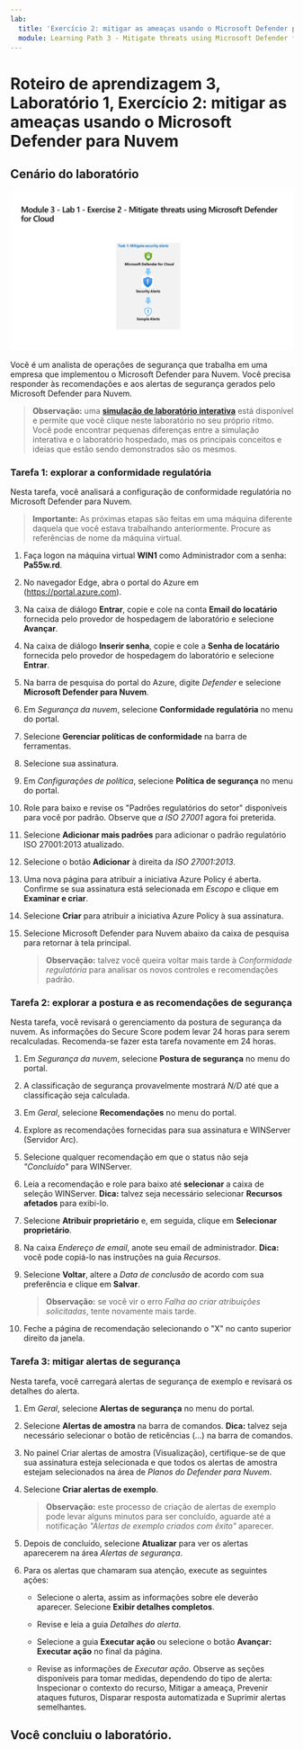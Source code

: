 ```yaml
---
lab:
  title: 'Exercício 2: mitigar as ameaças usando o Microsoft Defender para Nuvem'
  module: Learning Path 3 - Mitigate threats using Microsoft Defender for Cloud
---
```


# Roteiro de aprendizagem 3, Laboratório 1, Exercício 2: mitigar as ameaças usando o Microsoft Defender para Nuvem

## Cenário do laboratório

![Visão geral do laboratório.](../Media/SC-200-Lab_Diagrams_Mod3_L1_Ex2.png)

Você é um analista de operações de segurança que trabalha em uma empresa que implementou o Microsoft Defender para Nuvem. Você precisa responder às recomendações e aos alertas de segurança gerados pelo Microsoft Defender para Nuvem.

>**Observação:** uma **[simulação de laboratório interativa](https://mslabs.cloudguides.com/guides/SC-200%20Lab%20Simulation%20-%20Mitigate%20threats%20using%20Microsoft%20Defender%20for%20Cloud)** está disponível e permite que você clique neste laboratório no seu próprio ritmo. Você pode encontrar pequenas diferenças entre a simulação interativa e o laboratório hospedado, mas os principais conceitos e ideias que estão sendo demonstrados são os mesmos. 


### Tarefa 1: explorar a conformidade regulatória

Nesta tarefa, você analisará a configuração de conformidade regulatória no Microsoft Defender para Nuvem. 

>**Importante:** As próximas etapas são feitas em uma máquina diferente daquela que você estava trabalhando anteriormente. Procure as referências de nome da máquina virtual.

1. Faça logon na máquina virtual **WIN1** como Administrador com a senha: **Pa55w.rd**.  

1. No navegador Edge, abra o portal do Azure em (https://portal.azure.com).

1. Na caixa de diálogo **Entrar**, copie e cole na conta **Email do locatário** fornecida pelo provedor de hospedagem de laboratório e selecione **Avançar**.

1. Na caixa de diálogo **Inserir senha**, copie e cole a **Senha de locatário** fornecida pelo provedor de hospedagem do laboratório e selecione **Entrar**.

1. Na barra de pesquisa do portal do Azure, digite *Defender* e selecione **Microsoft Defender para Nuvem**.

1. Em *Segurança da nuvem*, selecione **Conformidade regulatória** no menu do portal.

1. Selecione **Gerenciar políticas de conformidade** na barra de ferramentas.

1. Selecione sua assinatura.

1. Em *Configurações de política*, selecione **Política de segurança** no menu do portal.

1. Role para baixo e revise os "Padrões regulatórios do setor" disponíveis para você por padrão. Observe que *a ISO 27001* agora foi preterida.

1. Selecione **Adicionar mais padrões** para adicionar o padrão regulatório ISO 27001:2013 atualizado.

1. Selecione o botão **Adicionar** à direita da *ISO 27001:2013*.

1. Uma nova página para atribuir a iniciativa Azure Policy é aberta. Confirme se sua assinatura está selecionada em *Escopo* e clique em **Examinar e criar**.

1. Selecione **Criar** para atribuir a iniciativa Azure Policy à sua assinatura.

1. Selecione Microsoft Defender para Nuvem abaixo da caixa de pesquisa para retornar à tela principal.

    >**Observação:** talvez você queira voltar mais tarde à *Conformidade regulatória* para analisar os novos controles e recomendações padrão.


### Tarefa 2: explorar a postura e as recomendações de segurança

Nesta tarefa, você revisará o gerenciamento da postura de segurança da nuvem.  As informações do Secure Score podem levar 24 horas para serem recalculadas. Recomenda-se fazer esta tarefa novamente em 24 horas.

1. Em *Segurança da nuvem*, selecione **Postura de segurança** no menu do portal.

1. A classificação de segurança provavelmente mostrará *N/D* até que a classificação seja calculada.

1. Em *Geral*, selecione **Recomendações** no menu do portal.

1. Explore as recomendações fornecidas para sua assinatura e WINServer (Servidor Arc).

1. Selecione qualquer recomendação em que o status não seja *"Concluído"* para WINServer.

1. Leia a recomendação e role para baixo até **selecionar** a caixa de seleção WINServer. **Dica:** talvez seja necessário selecionar **Recursos afetados** para exibi-lo.

1. Selecione **Atribuir proprietário** e, em seguida, clique em **Selecionar proprietário**.

1. Na caixa *Endereço de email*, anote seu email de administrador. **Dica:** você pode copiá-lo nas instruções na guia *Recursos*.

1. Selecione **Voltar**, altere a *Data de conclusão* de acordo com sua preferência e clique em **Salvar**.

    >**Observação:** se você vir o erro *Falha ao criar atribuições solicitadas*, tente novamente mais tarde.

1. Feche a página de recomendação selecionando o "X" no canto superior direito da janela.


### Tarefa 3: mitigar alertas de segurança

Nesta tarefa, você carregará alertas de segurança de exemplo e revisará os detalhes do alerta.


1. Em *Geral*, selecione **Alertas de segurança** no menu do portal.

1. Selecione **Alertas de amostra** na barra de comandos. **Dica:** talvez seja necessário selecionar o botão de reticências (...) na barra de comandos.

1. No painel Criar alertas de amostra (Visualização), certifique-se de que sua assinatura esteja selecionada e que todos os alertas de amostra estejam selecionados na área de *Planos do Defender para Nuvem*.

1. Selecione **Criar alertas de exemplo**.  

    >**Observação:** este processo de criação de alertas de exemplo pode levar alguns minutos para ser concluído, aguarde até a notificação *"Alertas de exemplo criados com êxito"* aparecer. 

1. Depois de concluído, selecione **Atualizar** para ver os alertas aparecerem na área *Alertas de segurança*.

1. Para os alertas que chamaram sua atenção, execute as seguintes ações:

    - Selecione o alerta, assim as informações sobre ele deverão aparecer. Selecione **Exibir detalhes completos**.

    - Revise e leia a guia *Detalhes do alerta*.

    - Selecione a guia **Executar ação** ou selecione o botão **Avançar: Executar ação** no final da página.

    - Revise as informações de *Executar ação*. Observe as seções disponíveis para tomar medidas, dependendo do tipo de alerta: Inspecionar o contexto do recurso, Mitigar a ameaça, Prevenir ataques futuros, Disparar resposta automatizada e Suprimir alertas semelhantes.

## Você concluiu o laboratório.
